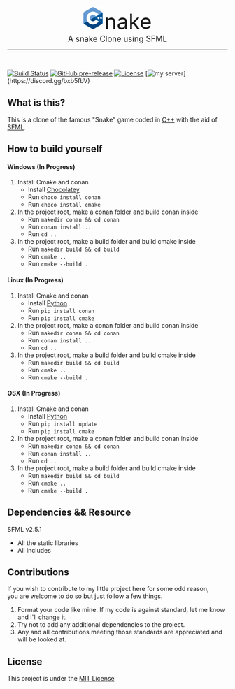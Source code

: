 <div align="center">
    <img src="Resources/cpp_logo.png" alt="Cpp" height="50" align="bottom" />
    <font size="7">nake</font> <br>
    <font size="4">A snake Clone using SFML</font>
    <hr />
</div>
<br>

[![Build Status](https://img.shields.io/travis/Faunsce/Cnake.svg?label=Build)](https://travis-ci.org/Faunsce/Cnake)
[![GitHub pre-release](https://img.shields.io/github/release-pre/Faunsce/Cnake.svg?label=Pre-Release)](https://github.com/Faunsce/Cnake/releases/latest)
[![License](https://img.shields.io/github/license/faunsce/Cnake.svg?label=License)](https://choosealicense.com/licenses/mit/)
[![my server](https://discordapp.com/api/guilds/487130552613339137/widget.png?)](https://discord.gg/bxb5fbV)
## What is this?
This is a clone of the famous "Snake" game coded in [C++](http://cplusplus.com) with the aid of [SFML](http://sfml-dev.org).  

## How to build yourself
  #### Windows (In Progress)
  1. Install Cmake and conan
      - Install [Chocolatey](https://chocolatey.org/)
      - Run `choco install conan`
      - Run `choco install cmake`
  2. In the project root, make a conan folder and build conan inside
      - Run `makedir conan && cd conan`
      - Run `conan install ..`
      - Run `cd ..`
  3. In the project root, make a build folder and build cmake inside
      - Run `makedir build && cd build`
      - Run `cmake ..`
      - Run `cmake --build .`
  #### Linux (In Progress)
  1. Install Cmake and conan
      - Install [Python](https://pypi.org/project/pip/)
      - Run `pip install conan`
      - Run `pip install cmake`
  2. In the project root, make a conan folder and build conan inside
      - Run `makedir conan && cd conan`
      - Run `conan install ..`
      - Run `cd ..`
  3. In the project root, make a build folder and build cmake inside
      - Run `makedir build && cd build`
      - Run `cmake ..`
      - Run `cmake --build .`
  #### OSX (In Progress)
  1. Install Cmake and conan
      - Install [Python](https://pypi.org/project/pip/)
      - Run `pip install update`
      - Run `pip install cmake`
  2. In the project root, make a conan folder and build conan inside
      - Run `makedir conan && cd conan`
      - Run `conan install ..`
      - Run `cd ..`
  3. In the project root, make a build folder and build cmake inside
      - Run `makedir build && cd build`
      - Run `cmake ..`
      - Run `cmake --build .`
     

## Dependencies && Resource
SFML v2.5.1
- All the static libraries
- All includes

## Contributions
If you wish to contribute to my little project here for some odd reason,  
you are welcome to do so but just follow a few things. 

  1. Format your code like mine. If my code is against standard, let me know and I'll change it. 
  2. Try not to add any additional dependencies to the project.
  3. Any and all contributions meeting those standards are appreciated and will be looked at.

## License
This project is under the [MIT License](https://choosealicense.com/licenses/mit/)
